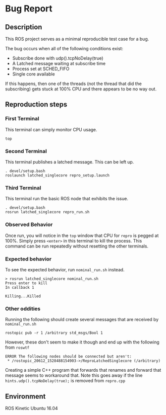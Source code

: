 # Bug Report

## Description
This ROS project serves as a minimal reproducible test case for a bug.

The bug occurs when all of the following conditions exist:
* Subscribe done with udp().tcpNoDelay(true)
* A Latched message waiting at subscribe time
* Process set at SCHED_FIFO
* Single core available

If this happens, then one of the threads (not the thread that did the subscribing) gets stuck at 100% CPU and there appears
to be no way out.


## Reproduction steps

### First Terminal
This terminal can simply monitor CPU usage.
```
top
```

### Second Terminal
This terminal publishes a latched message. This can be left up.
```
. devel/setup.bash
roslaunch latched_singlecore repro_setup.launch

```

### Third Terminal
This terminal run the basic ROS node that exhibits the issue.
```
. devel/setup.bash
rosrun latched_singlecore repro_run.sh
```


### Observed Behavior
Once run, you will notice in the `top` window that CPU for `repro` is pegged at 100%. Simply press `<enter>` in this
terminal to kill the process. This command can be run repeatedly without resetting the other terminals.


### Expected behavior
To see the expected behavior, run `nominal_run.sh` instead.

```
> rosrun latched_singlecore nominal_run.sh
Press enter to kill
In callback 1

Killing...Killed
```


### Other oddities
Running the following should create several messages that are received by `nominal_run.sh`
```
rostopic pub -r 1 /arbitrary std_msgs/Bool 1
```
However, these don't seem to make it though and end up with the following from `roswtf`
```
ERROR The following nodes should be connected but aren't:
 * /rostopic_20612_1528488154903->/ReproLatchedSinglecore (/arbitrary)
```

Creating a simple C++ program that forwards that renames and forward that message seems to workaround that. Note this
goes away if the line `hints.udp().tcpNoDelay(true);` is removed from `repro.cpp`




## Environment
ROS Kinetic
Ubuntu 16.04
